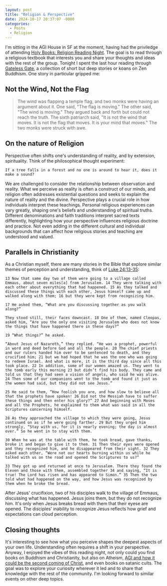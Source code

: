```yaml
---
layout: post
title: "Religion & Perspective"
date: 2024-10-17 20:37:07 -0000
categories:
  - Posts
  - Religion
---
```


I'm sitting in the AGI House in SF at the moment, having had the priviledge of attending [Holy Books: Religion Reading Night](https://partiful.com/e/mKighhJFNzw8dOx4GRYK?update=bXE9ubqxr2xtTxuYThPwX). The goal is to read through a religious textbook that interests you and share your thoughts and ideas with the rest of the group. Tonight I spent the last hour reading through [Gateless Gate](https://a.co/d/4X0TXFZ), a collection of short but deep stories or koans on Zen Buddhism. One story in particular gripped me:

## Not the Wind, Not the Flag

> The wind was flapping a temple flag, and two monks were having an argument about it. One said, "The flag is moving." The other said, "The wind is moving." They argued back and forth but could not reach the truth. The sixth patriarch said, "It is not the wind that moves. It is not the flag that moves. It is your mind that moves." The two monks were struck with awe.

## On the nature of Religion

Perspective often shifts one's understanding of reality, and by extension, spirituality. Think of the philosophical thought experiment:

`If a tree falls in a forest and no one is around to hear it, does it make a sound?`

We are challenged to consider the relationship between observation and reality. What we perceive as reality is often a construct of our minds, and religion often addresses existential questions and seeks to explain the nature of reality and the divine. Perspective plays a crucial role in how individuals interpret these teachings. Personal religious experiences can vary greatly, shaping one's beliefs and understanding of spiritual truths. Different denominations and faith traditions interpret sacred texts differently, highlighting how your perspective influences religious doctrine and practice. Not even adding in the different cultural and individual backgrounds that can affect how religious stories and teaching are understood and valued.

## Parallels in Christianity

As a Christian myself, there are many stories in the Bible that explore similar themes of perception and understanding, think of [Luke 24:13-35](https://www.biblegateway.com/passage/?search=Luke%2024:13-35&version=NIV):

```
13 Now that same day two of them were going to a village called Emmaus, about seven miles[a] from Jerusalem. 14 They were talking with each other about everything that had happened. 15 As they talked and discussed these things with each other, Jesus himself came up and walked along with them; 16 but they were kept from recognizing him.

17 He asked them, “What are you discussing together as you walk along?”

They stood still, their faces downcast. 18 One of them, named Cleopas, asked him, “Are you the only one visiting Jerusalem who does not know the things that have happened there in these days?”

19 “What things?” he asked.

“About Jesus of Nazareth,” they replied. “He was a prophet, powerful in word and deed before God and all the people. 20 The chief priests and our rulers handed him over to be sentenced to death, and they crucified him; 21 but we had hoped that he was the one who was going to redeem Israel. And what is more, it is the third day since all this took place. 22 In addition, some of our women amazed us. They went to the tomb early this morning 23 but didn’t find his body. They came and told us that they had seen a vision of angels, who said he was alive. 24 Then some of our companions went to the tomb and found it just as the women had said, but they did not see Jesus.”

25 He said to them, “How foolish you are, and how slow to believe all that the prophets have spoken! 26 Did not the Messiah have to suffer these things and then enter his glory?” 27 And beginning with Moses and all the Prophets, he explained to them what was said in all the Scriptures concerning himself.

28 As they approached the village to which they were going, Jesus continued on as if he were going farther. 29 But they urged him strongly, “Stay with us, for it is nearly evening; the day is almost over.” So he went in to stay with them.

30 When he was at the table with them, he took bread, gave thanks, broke it and began to give it to them. 31 Then their eyes were opened and they recognized him, and he disappeared from their sight. 32 They asked each other, “Were not our hearts burning within us while he talked with us on the road and opened the Scriptures to us?”

33 They got up and returned at once to Jerusalem. There they found the Eleven and those with them, assembled together 34 and saying, “It is true! The Lord has risen and has appeared to Simon.” 35 Then the two told what had happened on the way, and how Jesus was recognized by them when he broke the bread.
```

After Jesus' crucifixion, two of his disciples walk to the village of Emmaus, discussing what has happened. Jesus joins them, but they do not recognize him. It's only when Jesus breaks bread with them that their eyese are opened. The disciples' inability to recognize Jesus reflects how grief and expectations can cloud perception.

## Closing thoughts

It's interesting to see how what you perceive shapes the deepest aspects of your own life. Understanding often requires a shift in your perspective. Anyway, I enjoyed the vibes of this reading night, not only could you find books on Buddhism and Christianity, but also on Atheism, [AGI and how it could be the second coming of Christ](https://www.amazon.com/AGI-Divine-Unveiling-Mysteries-Intelligence/dp/B0CGWMLRJ9), and even books on satanic cults. The goal was to explore your curiosity wherever it led and to share that knowledge with the rest of the community. I'm looking forward to similar events on other deep topics.
